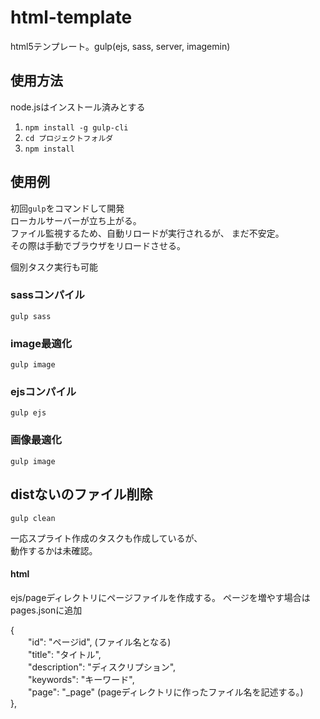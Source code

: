 # html-template
html5テンプレート。gulp(ejs, sass, server, imagemin)

## 使用方法
node.jsはインストール済みとする  
1. `npm install -g gulp-cli`
2. `cd プロジェクトフォルダ`
3. `npm install`

## 使用例
初回`gulp`をコマンドして開発  
ローカルサーバーが立ち上がる。  
ファイル監視するため、自動リロードが実行されるが、
まだ不安定。   
その際は手動でブラウザをリロードさせる。

個別タスク実行も可能
### sassコンパイル
`gulp sass`

### image最適化
`gulp image`

### ejsコンパイル
`gulp ejs`

### 画像最適化
`gulp image`

## distないのファイル削除
`gulp clean`


一応スプライト作成のタスクも作成しているが、  
動作するかは未確認。

#### html

ejs/pageディレクトリにページファイルを作成する。
ページを増やす場合は pages.jsonに追加  

{  
　　"id": "ページid", (ファイル名となる)  
　　"title": "タイトル",  
　　"description": "ディスクリプション",  
　　"keywords": "キーワード",  
　　"page": "_page" (pageディレクトリに作ったファイル名を記述する。)  
},
